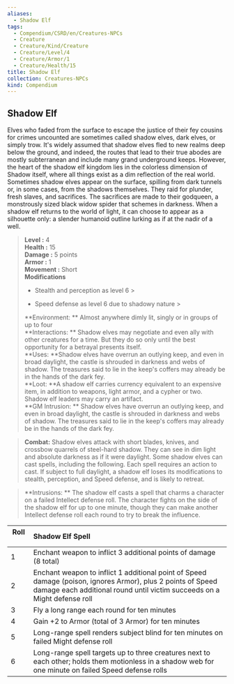 ```yaml
---
aliases:
  - Shadow Elf
tags:
  - Compendium/CSRD/en/Creatures-NPCs
  - Creature
  - Creature/Kind/Creature
  - Creature/Level/4
  - Creature/Armor/1
  - Creature/Health/15
title: Shadow Elf
collection: Creatures-NPCs
kind: Compendium
---
```

## Shadow Elf  
Elves who faded from the surface to escape the justice of their fey cousins for crimes uncounted are sometimes called shadow elves, dark elves, or simply trow. It's widely assumed that shadow elves fled to new realms deep below the ground, and indeed, the routes that lead to their true abodes are mostly subterranean and include many grand underground keeps. However, the heart of the shadow elf kingdom lies in the colorless dimension of Shadow itself, where all things exist as a dim reflection of the real world.
Sometimes shadow elves appear on the surface, spilling from dark tunnels or, in some cases, from the shadows themselves. They raid for plunder, fresh slaves, and sacrifices. The sacrifices are made to their godqueen, a monstrously sized black widow spider that schemes in darkness.
When a shadow elf returns to the world of light, it can choose to appear as a silhouette only: a slender humanoid outline lurking as if at the nadir of a well.  

  
> **Level :** 4  
> **Health :** 15  
> **Damage :** 5 points  
> **Armor :** 1  
> **Movement :** Short  
> **Modifications**  
>- Stealth and perception as level 6 >
>  
>- Speed defense as level 6 due to shadowy nature >
>  
> **Environment: ** Almost anywhere dimly lit, singly or in groups of up to four  
> **Interactions: ** Shadow elves may negotiate and even ally with other creatures for a time. But they do so only until the best opportunity for a betrayal presents itself.  
> **Uses: **Shadow elves have overrun an outlying keep, and even in broad daylight, the castle is shrouded in darkness and webs of shadow. The treasures said to lie in the keep's coffers may already be in the hands of the dark fey.  
> **Loot: **A shadow elf carries currency equivalent to an expensive item, in addition to weapons, light armor, and a cypher or two. Shadow elf leaders may carry an artifact.  
> **GM Intrusion: ** Shadow elves have overrun an outlying keep, and even in broad daylight, the castle is shrouded in darkness and webs of shadow. The treasures said to lie in the keep's coffers may already be in the hands of the dark fey.  

> **Combat:** 
> Shadow elves attack with short blades, knives, and crossbow quarrels of steel-hard shadow. They can see in dim light and absolute darkness as if it were daylight.
Some shadow elves can cast spells, including the following. Each spell requires an action to cast.
If subject to full daylight, a shadow elf loses its modifications to stealth, perception, and Speed defense, and is likely to retreat.  
  

> **Intrusions: ** 
> The shadow elf casts a spell that charms a character on a failed Intellect defense roll. The character fights on the side of the shadow elf for up to one minute, though they can make another Intellect defense roll each round to try to break the influence.  
  

|  Roll &nbsp; &nbsp; &nbsp; | Shadow Elf Spell  |  
| ------------- | :----------- |  
| 1 | Enchant weapon to inflict 3 additional points of damage (8 total) |  
| 2 | Enchant weapon to inflict 1 additional point of Speed damage (poison, ignores Armor), plus 2 points of Speed damage each additional round until victim succeeds on a Might defense roll |  
| 3 | Fly a long range each round for ten minutes |  
| 4 | Gain +2 to Armor (total of 3 Armor) for ten minutes |  
| 5 | Long-range spell renders subject blind for ten minutes on failed Might defense roll |  
| 6 | Long-range spell targets up to three creatures next to each other; holds them motionless in a shadow web for one minute on failed Speed defense rolls |